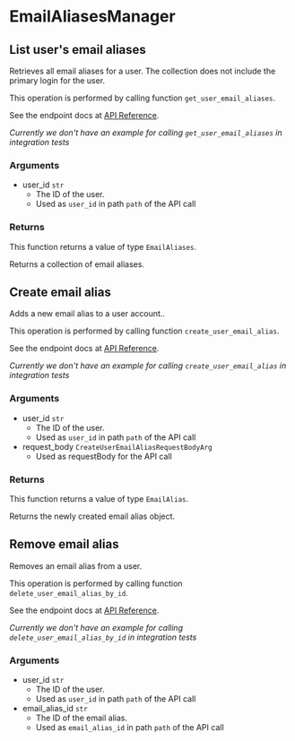 # EmailAliasesManager

## List user&#x27;s email aliases

Retrieves all email aliases for a user. The collection
does not include the primary login for the user.

This operation is performed by calling function `get_user_email_aliases`.

See the endpoint docs at
[API Reference](https://developer.box.com/reference/get-users-id-email-aliases/).

*Currently we don't have an example for calling `get_user_email_aliases` in integration tests*

### Arguments

- user_id `str`
  - The ID of the user.
  - Used as `user_id` in path `path` of the API call


### Returns

This function returns a value of type `EmailAliases`.

Returns a collection of email aliases.


## Create email alias

Adds a new email alias to a user account..

This operation is performed by calling function `create_user_email_alias`.

See the endpoint docs at
[API Reference](https://developer.box.com/reference/post-users-id-email-aliases/).

*Currently we don't have an example for calling `create_user_email_alias` in integration tests*

### Arguments

- user_id `str`
  - The ID of the user.
  - Used as `user_id` in path `path` of the API call
- request_body `CreateUserEmailAliasRequestBodyArg`
  - Used as requestBody for the API call


### Returns

This function returns a value of type `EmailAlias`.

Returns the newly created email alias object.


## Remove email alias

Removes an email alias from a user.

This operation is performed by calling function `delete_user_email_alias_by_id`.

See the endpoint docs at
[API Reference](https://developer.box.com/reference/delete-users-id-email-aliases-id/).

*Currently we don't have an example for calling `delete_user_email_alias_by_id` in integration tests*

### Arguments

- user_id `str`
  - The ID of the user.
  - Used as `user_id` in path `path` of the API call
- email_alias_id `str`
  - The ID of the email alias.
  - Used as `email_alias_id` in path `path` of the API call


